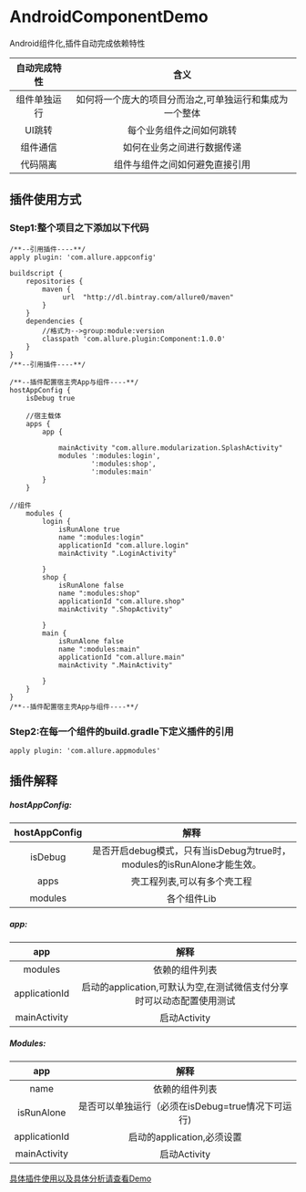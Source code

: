 # AndroidComponentDemo

Android组件化,插件自动完成依赖特性

|自动完成特性       |含义| 
| :--------: | :-----: | 
|  组件单独运行    | 如何将一个庞大的项目分而治之,可单独运行和集成为一个整体   | 
|  UI跳转      | 每个业务组件之间如何跳转   | 
|  组件通信   | 如何在业务之间进行数据传递   |
| 代码隔离      | 组件与组件之间如何避免直接引用   | 

## 插件使用方式

### Step1:整个项目之下添加以下代码

```
/**--引用插件----**/
apply plugin: 'com.allure.appconfig'

buildscript {
    repositories {
        maven {
             url  "http://dl.bintray.com/allure0/maven"
        }
    }
    dependencies {
        //格式为-->group:module:version
        classpath 'com.allure.plugin:Component:1.0.0'
    }
}
/**--引用插件----**/

/**--插件配置宿主壳App与组件----**/
hostAppConfig {
    isDebug true

    //宿主载体
    apps {
        app {

            mainActivity "com.allure.modularization.SplashActivity"
            modules ':modules:login',
                    ':modules:shop',
                    ':modules:main'
        }
    }

//组件
    modules {
        login {
            isRunAlone true
            name ":modules:login"
            applicationId "com.allure.login"
            mainActivity ".LoginActivity"

        }
        shop {
            isRunAlone false
            name ":modules:shop"
            applicationId "com.allure.shop"
            mainActivity ".ShopActivity"

        }
        main {
            isRunAlone false
            name ":modules:main"
            applicationId "com.allure.main"
            mainActivity ".MainActivity"

        }
    }
}
/**--插件配置宿主壳App与组件----**/
```
###  Step2:在每一个组件的build.gradle下定义插件的引用
```
apply plugin: 'com.allure.appmodules'
```

## 插件解释

##### hostAppConfig:

| hostAppConfig       |解释| 
| :--------: | :-----: | 
| isDebug    | 是否开启debug模式，只有当isDebug为true时，modules的isRunAlone才能生效。 | 
| apps    | 壳工程列表,可以有多个壳工程 | 
| modules    | 各个组件Lib | 


##### app:

| app       |解释|
| :--------: | :-----: | 
|  modules  | 依赖的组件列表 | 
|   applicationId  | 启动的application,可默认为空,在测试微信支付分享时可以动态配置使用测试 | 
|   mainActivity  | 启动Activity |

##### Modules:

| app       |解释|
| :--------: | :-----: | 
|  name  | 依赖的组件列表 | 
|  isRunAlone    | 是否可以单独运行（必须在isDebug=true情况下可运行) | 
|   applicationId  | 启动的application,必须设置 | 
|   mainActivity  | 启动Activity |


[具体插件使用以及具体分析请查看Demo](https://www.jianshu.com/p/23b0239c45aa)
